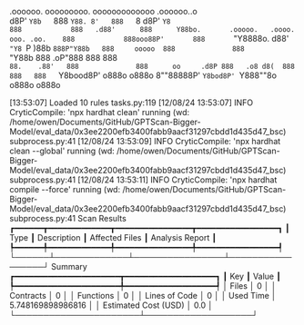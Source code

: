 

  .oooooo.    ooooooooo.   ooooooooooooo  .oooooo..o                                 
 d8P'  `Y8b   `888   `Y88. 8'   888   `8 d8P'    `Y8                                 
888            888   .d88'      888      Y88bo.       .ooooo.   .oooo.   ooo. .oo.   
888            888ooo88P'       888       `"Y8888o.  d88' `"Y8 `P  )88b  `888P"Y88b  
888     ooooo  888              888           `"Y88b 888        .oP"888   888   888  
`88.    .88'   888              888      oo     .d8P 888   .o8 d8(  888   888   888  
 `Y8bood8P'   o888o            o888o     8""88888P'  `Y8bod8P' `Y888""8o o888o o888o                                                        


                                                                   

[13:53:07] Loaded 10 rules                                                                                                                                                                                                                                             tasks.py:119
[12/08/24 13:53:07] INFO     CryticCompile: 'npx hardhat clean' running (wd: /home/owen/Documents/GitHub/GPTScan-Bigger-Model/eval_data/0x3ee2200efb3400fabb9aacf31297cbdd1d435d47_bsc)                                                                            subprocess.py:41
[12/08/24 13:53:09] INFO     CryticCompile: 'npx hardhat clean --global' running (wd: /home/owen/Documents/GitHub/GPTScan-Bigger-Model/eval_data/0x3ee2200efb3400fabb9aacf31297cbdd1d435d47_bsc)                                                                   subprocess.py:41
[12/08/24 13:53:11] INFO     CryticCompile: 'npx hardhat compile --force' running (wd: /home/owen/Documents/GitHub/GPTScan-Bigger-Model/eval_data/0x3ee2200efb3400fabb9aacf31297cbdd1d435d47_bsc)                                                                  subprocess.py:41
                      Scan Results                       
┏━━━━━━┳━━━━━━━━━━━━━┳━━━━━━━━━━━━━━━━┳━━━━━━━━━━━━━━━━━┓
┃ Type ┃ Description ┃ Affected Files ┃ Analysis Report ┃
┡━━━━━━╇━━━━━━━━━━━━━╇━━━━━━━━━━━━━━━━╇━━━━━━━━━━━━━━━━━┩
└──────┴─────────────┴────────────────┴─────────────────┘
                  Summary                   
┏━━━━━━━━━━━━━━━━━━━━━━┳━━━━━━━━━━━━━━━━━━━┓
┃ Key                  ┃ Value             ┃
┡━━━━━━━━━━━━━━━━━━━━━━╇━━━━━━━━━━━━━━━━━━━┩
│ Files                │ 0                 │
│ Contracts            │ 0                 │
│ Functions            │ 0                 │
│ Lines of Code        │ 0                 │
│ Used Time            │ 5.748169898986816 │
│ Estimated Cost (USD) │ 0.0               │
└──────────────────────┴───────────────────┘
